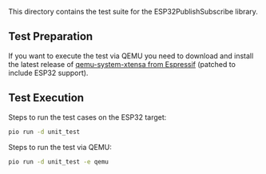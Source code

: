 This directory contains the test suite for the ESP32PublishSubscribe library.

## Test Preparation

If you want to execute the test via QEMU you need to download and install the latest release of [qemu-system-xtensa from Espressif](https://github.com/espressif/qemu/releases) (patched to include ESP32 support).

## Test Execution

Steps to run the test cases on the ESP32 target:
```bash
pio run -d unit_test
```

Steps to run the test via QEMU:
```bash
pio run -d unit_test -e qemu
```
